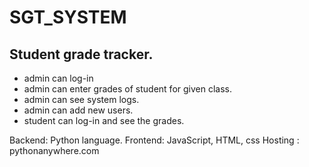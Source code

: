 # SGT_SYSTEM

## Student grade tracker.
- admin can log-in 
- ⁠admin can enter grades of student for given class. 
- ⁠admin can see system logs.
- admin can add new users. 
- ⁠student can log-in and see the grades.

Backend: Python language. Frontend: JavaScript, HTML, css 
Hosting : pythonanywhere.com
